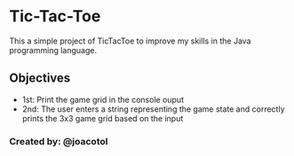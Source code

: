 # Tic-Tac-Toe

This a simple project of TicTacToe to improve my skills in the Java programming language.

## Objectives
- 1st: Print the game grid in the console ouput
- 2nd: The user enters a string representing the game state and correctly prints the 3x3 game grid based on the input


### Created by: @joacotol
